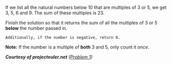 If we list all the natural numbers below 10 that are multiples of 3 or 5, we get 3, 5, 6 and 9. The sum of these multiples is 23.

Finish the solution so that it returns the sum of all the multiples of 3 or 5 **below** the number passed in. 

~~~if:c,cobol,commonlisp,cpp,csharp,dart,elixir,factor,fsharp,javascript,julia,kotlin,lua,nasm,php,prolog,python,raqcket,ruby,rust,shell,swift,typescript,vb
Additionally, if the number is negative, return 0.
~~~

**Note:** If the number is a multiple of **both** 3 and 5, only count it *once*.
  
***Courtesy of projecteuler.net** ([Problem 1](https://projecteuler.net/problem=1))*
